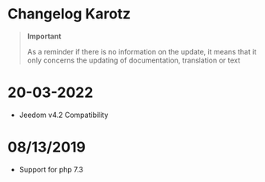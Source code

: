 # Changelog Karotz

>**Important**
>
>As a reminder if there is no information on the update, it means that it only concerns the updating of documentation, translation or text

# 20-03-2022

- Jeedom v4.2 Compatibility

# 08/13/2019

- Support for php 7.3
